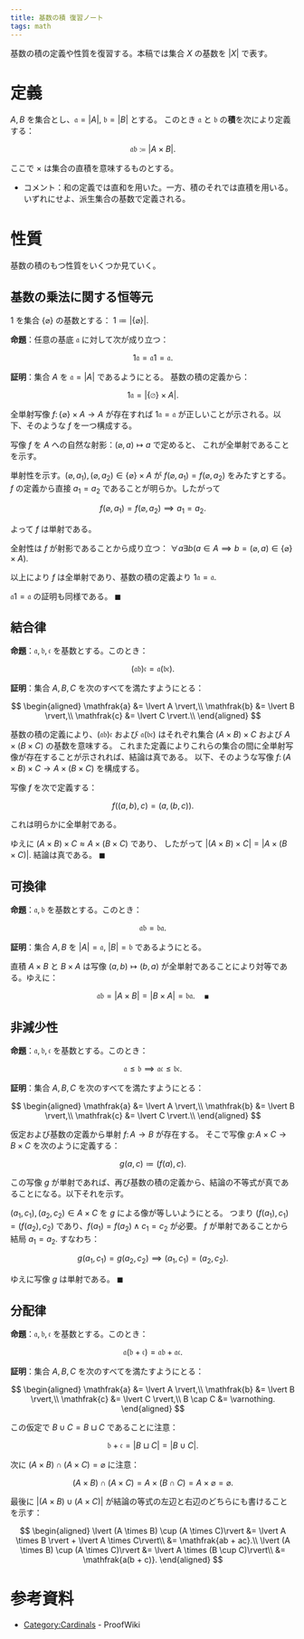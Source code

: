 ```yaml
---
title: 基数の積 復習ノート
tags: math
---
```


基数の積の定義や性質を復習する。本稿では集合 $X$ の基数を $\lvert X \rvert$ で表す。

# 定義

$A, B$ を集合とし、$\mathfrak{a} = \lvert A \rvert$,
$\mathfrak{b} = \lvert B \rvert$ とする。
このとき $\mathfrak{a}$ と $\mathfrak{b}$ の**積**を次により定義する：

$$
\mathfrak{ab} \coloneqq \lvert A \times B\rvert.
$$

ここで $\times$ は集合の直積を意味するものとする。

* コメント：和の定義では直和を用いた。一方、積のそれでは直積を用いる。
  いずれにせよ、派生集合の基数で定義される。

# 性質

基数の積のもつ性質をいくつか見ていく。

## 基数の乗法に関する恒等元

$1$ を集合 $\lbrace \varnothing \rbrace$ の基数とする： $1 \coloneqq \lvert \lbrace \varnothing \rbrace \rvert.$

**命題**：任意の基底 $\mathfrak a$ に対して次が成り立つ：

$$
1 \mathfrak a = \mathfrak a 1 = \mathfrak a.
$$

**証明**：集合 $A$ を $\mathfrak{a} = \lvert A \rvert$ であるようにとる。
基数の積の定義から：

$$
1 \mathfrak a = \lvert \lbrace \varnothing \rbrace \times A\rvert.
$$

全単射写像 $f\colon\lbrace \varnothing \rbrace \times A \longrightarrow A$
が存在すれば $1\mathfrak{a} = \mathfrak{a}$ が正しいことが示される。以下、そのような $f$ を一つ構成する。

写像 $f$ を $A$ への自然な射影：$(\varnothing, a) \longmapsto a$ で定めると、
これが全単射であることを示す。

単射性を示す。$(\varnothing, a_1), (\varnothing, a_2) \in \lbrace \varnothing \rbrace \times A$
が $f(\varnothing, a_1) = f(\varnothing, a_2)$ をみたすとする。
$f$ の定義から直接 $a_1 = a_2$ であることが明らか。したがって

$$
f(\varnothing, a_1) = f(\varnothing, a_2) \implies a_1 = a_2.
$$

よって $f$ は単射である。

全射性は $f$ が射影であることから成り立つ：
$\forall a \exists b(a \in A \implies b = (\varnothing, a) \in \lbrace \varnothing \rbrace \times A).$

以上により $f$ は全単射であり、基数の積の定義より $1\mathfrak{a} = \mathfrak{a}.$

$\mathfrak{a}1 = \mathfrak{a}$ の証明も同様である。
$\blacksquare$

## 結合律

**命題**：$\mathfrak{a, b, c}$ を基数とする。このとき：

$$
\mathfrak{(ab)c = a(bc)}.
$$

**証明**：集合 $A, B, C$ を次のすべてを満たすようにとる：

$$
\begin{aligned}
    \mathfrak{a} &= \lvert A \rvert,\\
    \mathfrak{b} &= \lvert B \rvert,\\
    \mathfrak{c} &= \lvert C \rvert.\\
\end{aligned}
$$

基数の積の定義により、$\mathfrak{(ab)c}$ および $\mathfrak{a(bc)}$
はそれぞれ集合 $(A \times B) \times C$ および $A \times (B \times C)$ の基数を意味する。
これまた定義によりこれらの集合の間に全単射写像が存在することが示されれば、結論は真である。
以下、そのような写像 $f\colon (A \times B) \times C \longrightarrow A \times (B \times C)$ を構成する。

写像 $f$ を次で定義する：

$$
f((a, b), c) = (a, (b, c)).
$$

これは明らかに全単射である。

ゆえに $(A \times B) \times C \approx A \times (B \times C)$ であり、
したがって $\lvert (A \times B) \times C\rvert = \lvert A \times (B \times C)\rvert.$
結論は真である。
$\blacksquare$

## 可換律

**命題**：$\mathfrak{a, b}$ を基数とする。このとき：

$$
\mathfrak{ab = ba}.
$$

**証明**：集合 $A, B$ を $\lvert A \rvert = \mathfrak a$, $\lvert B \rvert = \mathfrak b$
であるようにとる。

直積 $A \times B$ と $B \times A$ は写像 $(a, b) \longmapsto (b, a)$
が全単射であることにより対等である。ゆえに：

$$
\mathfrak{ab} = \lvert A \times B \rvert
= \lvert B \times A\rvert = \mathfrak{ba}.
\quad\blacksquare
$$

## 非減少性

**命題**：$\mathfrak{a, b, c}$ を基数とする。このとき：

$$
\mathfrak a \le \mathfrak b
\implies
\mathfrak{ac} \le \mathfrak{bc}.
$$

**証明**：集合 $A, B, C$ を次のすべてを満たすようにとる：

$$
\begin{aligned}
    \mathfrak{a} &= \lvert A \rvert,\\
    \mathfrak{b} &= \lvert B \rvert,\\
    \mathfrak{c} &= \lvert C \rvert.\\
\end{aligned}
$$

仮定および基数の定義から単射 $f\colon A\longrightarrow B$ が存在する。
そこで写像 $g\colon A \times C \longrightarrow B \times C$ を次のように定義する：

$$
g(a, c) \coloneqq (f(a), c).
$$

この写像 $g$ が単射であれば、再び基数の積の定義から、結論の不等式が真であることになる。以下それを示す。

$(a_1, c_1), (a_2, c_2) \in A \times C$ を $g$ による像が等しいようにとる。
つまり $(f(a_1), c_1) = (f(a_2), c_2)$ であり、$f(a_1) = f(a_2) \land c_1 = c_2$ が必要。
$f$ が単射であることから結局 $a_1 = a_2.$ すなわち：

$$
g(a_1, c_1) = g(a_2, c_2) \implies (a_1, c_1) = (a_2, c_2).
$$

ゆえに写像 $g$ は単射である。
$\blacksquare$

## 分配律

**命題**：$\mathfrak{a, b, c}$ を基数とする。このとき：

$$
\mathfrak{a(b + c) = ab + ac}.
$$

**証明**：集合 $A, B, C$ を次のすべてを満たすようにとる：

$$
\begin{aligned}
    \mathfrak{a} &= \lvert A \rvert,\\
    \mathfrak{b} &= \lvert B \rvert,\\
    \mathfrak{c} &= \lvert C \rvert,\\
    B \cap C &= \varnothing.
\end{aligned}
$$

この仮定で $B \cup C = B \sqcup C$ であることに注意：

$$
\mathfrak{b + c} = \lvert B \sqcup C \rvert = \lvert B \cup C\rvert.
$$

次に $(A \times B) \cap (A \times C) = \varnothing$ に注意：

$$
(A \times B) \cap (A \times C) = A \times (B \cap C) = A \times \varnothing = \varnothing.
$$

最後に $\lvert (A \times B) \cup (A \times C)\rvert$ が結論の等式の左辺と右辺のどちらにも書けることを示す：

$$
\begin{aligned}
    \lvert (A \times B) \cup (A \times C)\rvert
    &= \lvert A \times B \rvert + \lvert A \times C\rvert\\
    &= \mathfrak{ab + ac}.\\
    \lvert (A \times B) \cup (A \times C)\rvert
    &= \lvert A \times (B \cup C)\rvert\\
    &= \mathfrak{a(b + c)}.
\end{aligned}
$$

# 参考資料

* [Category:Cardinals](https://proofwiki.org/wiki/Category:Cardinals) - ProofWiki
